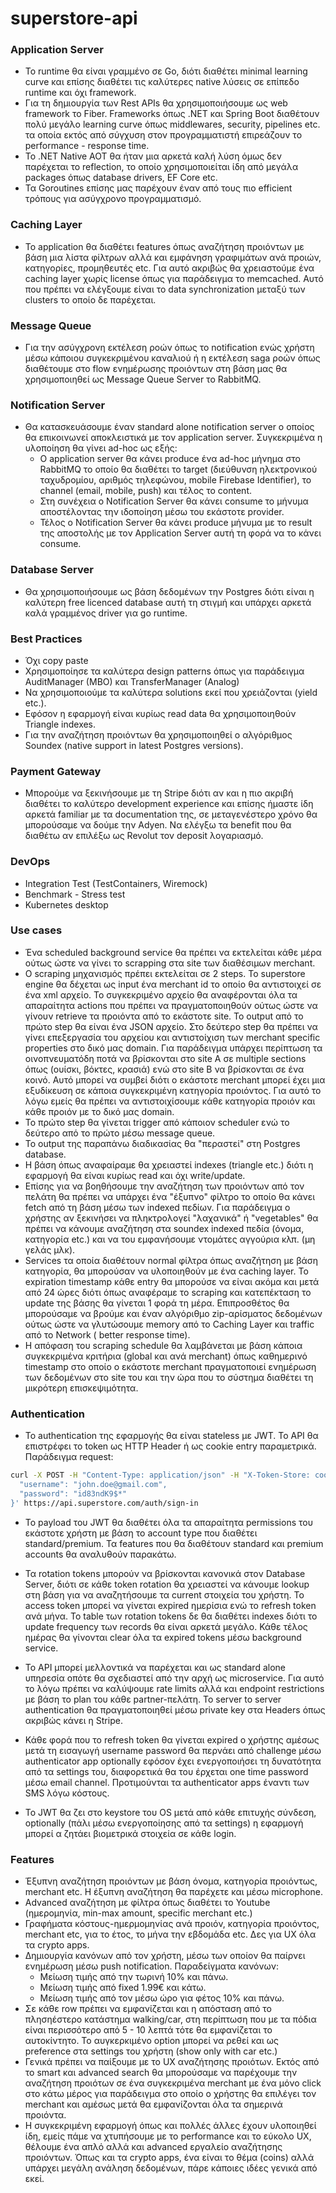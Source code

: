 # superstore-api

### Application Server

- Το runtime θα είναι γραμμένο σε Go, διότι διαθέτει minimal learning curve και επίσης διαθέτει τις καλύτερες native
  λύσεις σε επίπεδο runtime και όχι framework.
- Για τη δημιουργία των Rest APIs θα χρησιμοποιήσουμε ως web framework το Fiber. Frameworks όπως .NET και Spring Boot
  διαθέτουν πολύ μεγάλο learning curve όπως middlewares, security, pipelines etc. τα οποία εκτός από σύγχυση στον
  προγραμματιστή επιρεάζουν το performance - response time.
- Το .NET Native AOT θα ήταν μια αρκετά καλή λύση όμως δεν παρέχεται το reflection, το οποίο χρησιμοποιείται ίδη από
  μεγάλα packages όπως database drivers, EF Core etc.
- Τα Goroutines επίσης μας παρέχουν έναν από τους πιο efficient τρόπους για ασύγχρονο προγραμματισμό.

### Caching Layer

- Το application θα διαθέτει features όπως αναζήτηση προιόντων με βάση μια λίστα φίλτρων αλλά και εμφάνηση γραφιμάτων
  ανά προιών, κατηγορίες, προμηθευτές etc. Για αυτό ακριβώς θα χρειαστούμε ένα caching layer χωρίς license όπως για
  παράδειγμα το memcached. Αυτό που πρέπει να ελέγξουμε είναι το data synchronization μεταξύ των clusters το οποίο δε
  παρέχεται.

### Message Queue

- Για την ασύγχρονη εκτέλεση ροών όπως το notification ενώς χρήστη μέσω κάποιου συγκεκριμένου καναλιού ή η εκτέλεση saga
  ροών όπως διαθέτουμε στο flow ενημέρωσης προιόντων στη βάση μας θα χρησιμοποιηθεί ως Message Queue Server το RabbitMQ.

### Notification Server

- Θα κατασκευάσουμε έναν standard alone notification server ο οποίος θα επικοινωνεί αποκλειστικά με τον application
  server. Συγκεκριμένα η υλοποίηση θα γίνει ad-hoc ως εξής:
    * Ο application server θα κάνει produce ένα ad-hoc μήνημα στο RabbitMQ το οποίο θα διαθέτει το target (διεύθυνση
      ηλεκτρονικού ταχυδρομίου, αριθμός τηλεφώνου, mobile Firebase Identifier), το channel (email, mobile, push) και
      τέλος το content.
    * Στη συνέχεια ο Notification Server θα κάνει consume το μήνυμα αποστέλοντας την ιδοποίηση μέσω του εκάστοτε
      provider.
    * Τέλος ο Notification Server θα κάνει produce μήνυμα με το result της αποστολής με τον Application Server αυτή τη
      φορά να το κάνει consume.

### Database Server

- Θα χρησιμοποιήσουμε ως βάση δεδομένων την Postgres διότι είναι η καλύτερη free licenced database αυτή τη στιγμή και
  υπάρχει αρκετά καλά γραμμένος driver για go runtime.

### Best Practices

- Όχι copy paste
- Χρησιμοποίησε τα καλύτερα design patterns όπως για παράδειγμα AuditManager (MBO) και TransferManager (Analog)
- Να χρησιμοποιούμε τα καλύτερα solutions εκεί που χρειάζονται (yield etc.).
- Εφόσον η εφαρμογή είναι κυρίως read data θα χρησιμοποιηθούν Triangle indexes.
- Για την αναζήτηση προιόντων θα χρησιμοποιηθεί ο αλγόριθμος Soundex (native support in latest Postgres versions).

### Payment Gateway

- Μπορούμε να ξεκινήσουμε με τη Stripe διότι αν και η πιο ακριβή διαθέτει το καλύτερο development experience και επίσης
  ήμαστε ίδη αρκετά familiar με τα documentation της, σε μεταγενέστερο χρόνο θα μπορούσαμε να δούμε την Adyen. Να ελέγξω
  τα benefit που θα διαθέτω αν επιλέξω ως Revolut τον deposit λογαριασμό.

### DevOps

- Integration Test (TestContainers, Wiremock)
- Benchmark - Stress test
- Kubernetes desktop

### Use cases

- Ένα scheduled background service θα πρέπει να εκτελείται κάθε μέρα ούτως ώστε να γίνει το scrapping στα site των
  διαθέσιμων merchant.
- Ο scraping μηχανισμός πρέπει εκτελείται σε 2 steps. Το superstore engine θα δέχεται ως input ένα merchant id το οποίο
  θα αντιστοιχεί σε ένα xml αρχείο. Το συγκεκριμένο αρχείο θα αναφέρονται όλα τα απαραίτητα actions που πρέπει να
  πραγματοποιηθούν ούτως ώστε να γίνουν retrieve τα προιόντα από το εκάστοτε site. Το output από το πρώτο step θα είναι
  ένα JSON αρχείο. Στο δεύτερο step θα πρέπει να γίνει επεξεργασία του αρχείου και αντιστοίχιση των merchant specific
  properties στο δικό μας domain. Για παράδειγμα υπάρχει περίπτωση τα οινοπνευματόδη ποτά να βρίσκονται στο site A σε
  multiple sections όπως (ουίσκι, βόκτες, κρασιά) ενώ στο site B να βρίσκονται σε ένα κοινό. Αυτό μπορεί να συμβεί διότι
  ο εκάστοτε merchant μπορεί έχει μια εξυδίκευση σε κάποια συγκεκριμένη κατηγορία προιόντος. Για αυτό το λόγω εμείς θα
  πρέπει να αντιστοιχίσουμε κάθε κατηγορία προιόν και κάθε προιόν με το δικό μας domain.
- Το πρώτο step θα γίνεται trigger από κάποιον scheduler ενώ το δεύτερο από το πρώτο μέσω message queue.
- Το output της παραπάνω διαδικασίας θα "περαστεί" στη Postgres database.
- Η βάση όπως αναφαίραμε θα χρειαστεί indexes (triangle etc.) διότι η εφαρμογή θα είναι κυρίως read και όχι
  write/update.
- Επίσης για να βοηθήσουμε την αναζήτηση των προιόντων από τον πελάτη θα πρέπει να υπάρχει ένα "έξυπνο" φίλτρο το οποίο
  θα κάνει fetch από τη βάση μέσω των indexed πεδίων. Για παράδειγμα ο χρήστης αν ξεκινήσει να πληκτρολογεί "λαχανικά"
  ή "vegetables" θα πρέπει να κάνουμε αναζήτηση στα soundex indexed πεδία (όνομα, κατηγορία etc.) και να του εμφανήσουμε
  ντομάτες αγγούρια κλπ. (μη γελάς μλκ).
- Services τα οποία διαθέτουν normal φίλτρα όπως αναζήτηση με βάση κατηγορία, θα μπορούσαν να υλοποιηθούν με ένα caching
  layer. Το expiration timestamp κάθε entry θα μπορούσε να είναι ακόμα και μετά από 24 ώρες διότι όπως αναφέραμε το
  scraping και κατεπέκταση το update της βάσης θα γίνεται 1 φορά τη μέρα. Επιπροσθέτος θα μπορούσαμε να βρούμε και έναν
  αλγόριθμο zip-αρίσματος δεδομένων ούτως ώστε να γλυτώσουμε memory από το Caching Layer και traffic από το Network (
  better response time).
- Η απόφαση του scraping schedule θα λαμβάνεται με βάση κάποια συγκεκριμένα κριτήρια (global και ανά merchant) όπως
  καθημερινό timestamp στο οποίο ο εκάστοτε merchant πραγματοποιεί ενημέρωση των δεδομένων στο site του και την ώρα που
  το σύστημα διαθέτει τη μικρότερη επισκεψιμότητα.

### Authentication

- Το authentication της εφαρμογής θα είναι stateless με JWT. Το API θα επιστρέφει το token ως HTTP Header ή ως cookie
  entry παραμετρικά. Παράδειγμα request:

```bash
curl -X POST -H "Content-Type: application/json" -H "X-Token-Store: cookie" -d '{
  "username": "john.doe@gmail.com",
  "password": "id83ndK9$*"
}' https://api.superstore.com/auth/sign-in
```

- Το payload του JWT θα διαθέτει όλα τα απαραίτητα permissions του εκάστοτε χρήστη με βάση το account type που διαθέτει
  standard/premium. Τα features που θα διαθέτουν standard και premium accounts θα αναλυθούν παρακάτω.

- Τα rotation tokens μπορούν να βρίσκονται κανονικά στον Database Server, διότι σε κάθε token rotation θα χρειαστεί να
  κάνουμε lookup στη βάση για να αναζητήσουμε τα current στοιχεία του χρήστη. Το access token μπορεί να γίνεται expired
  ημερίσια ενώ το refresh token ανά μήνα. Το table των rotation tokens δε θα διαθέτει indexes διότι το update frequency
  των records θα είναι αρκετά μεγάλο. Κάθε τέλος ημέρας θα γίνονται clear όλα τα expired tokens μέσω background service.

- Το API μπορεί μελλοντικά να παρέχεται και ως standard alone υπηρεσία οπότε θα σχεδιαστεί από την αρχή ως microservice.
  Για αυτό το λόγω πρέπει να καλύψουμε rate limits αλλά και endpoint restrictions με βάση το plan του κάθε
  partner-πελάτη. Το server to server authentication θα πραγματοποιηθεί μέσω private key στα Headers όπως ακριβώς κάνει
  η Stripe.

- Κάθε φορά που το refresh token θα γίνεται expired ο χρήστης αμέσως μετά τη εισαγωγή username password θα περνάει από challenge μέσω authenticator app optionally εφόσον έχει ενεργοποιήσει τη δυνατότητα από τα settings του, διαφορετικά θα του έρχεται one time password μέσω email channel. Προτιμούνται τα authenticator apps έναντι των SMS λόγω κόστους.
- Το JWT θα ζει στο keystore του OS μετά από κάθε επιτυχής σύνδεση, optionally (πάλι μέσω ενεργοποίησης από τα settings) η εφαρμογή μπορεί α ζητάει βιομετρικά στοιχεία σε κάθε login.

### Features

- Έξυπνη αναζήτηση προιόντων με βάση όνομα, κατηγορία προιόντως, merchant etc. Η έξυπνη αναζήτηση θα παρέχετε και μέσω
  microphone.
- Advanced αναζήτηση με φίλτρα όπως διαθέτει το Youtube (ημερομηνία, min-max amount, specific merchant etc.)
- Γραφήματα κόστους-ημερμομηνίας ανά προιόν, κατηγορία προιόντος, merchant etc, για το έτος, το μήνα την εβδομάδα etc.
  Δες για UX όλα τα crypto apps.
- Δημιουργία κανόνων από τον χρήστη, μέσω των οποίον θα παίρνει ενημέρωση μέσω push notification. Παραδείγματα κανόνων:
    * Μείωση τιμής από την τωρινή 10% και πάνω.
    * Μείωση τιμής από fixed 1.99€ και κάτω.
    * Μείωση τιμής από τον μέσω ώρο για φέτος 10% και πάνω.
- Σε κάθε row πρέπει να εμφανίζεται και η απόσταση από το πλησηέστερο κατάστημα walking/car, στη περίπτωση που με τα
  πόδια είναι περισσότερο από 5 - 10 λεπτά τότε θα εμφανίζεται το αυτοκίντητο. Το αυγκερκιμένο option μπορεί να ρεθεί
  και ως preference στα settings του χρήστη (show only with car etc.)
- Γενικά πρέπει να παίξουμε με το UX αναζήτησης προιότων. Εκτός από το smart και advanced search θα μπορούσαμε να
  παρέχουμε την αναζήτηση προιότων σε ένα συγκεκριμένα merchant με ένα μόνο click στο κάτω μέρος για παράδειγμα στο
  οποίο ο χρήστης θα επιλέγει τον merchant και αμέσως μετά θα εμφανίζονται όλα τα σημερινά προιόντα.
- Η συγκεκριμένη εφαρμογή όπως και πολλές άλλες έχουν υλοποιηθεί ίδη, εμείς πάμε να χτυπήσουμε με το performance και το
  εύκολο UX, θέλουμε ένα απλό αλλά και advanced εργαλείο αναζήτησης προιόντων. Όπως και τα crypto apps, ένα είναι το
  θέμα (coins) αλλά υπάρχει μεγάλη ανάληση δεδομένων, πάρε κάποιες ιδέες γενικά από εκεί.
